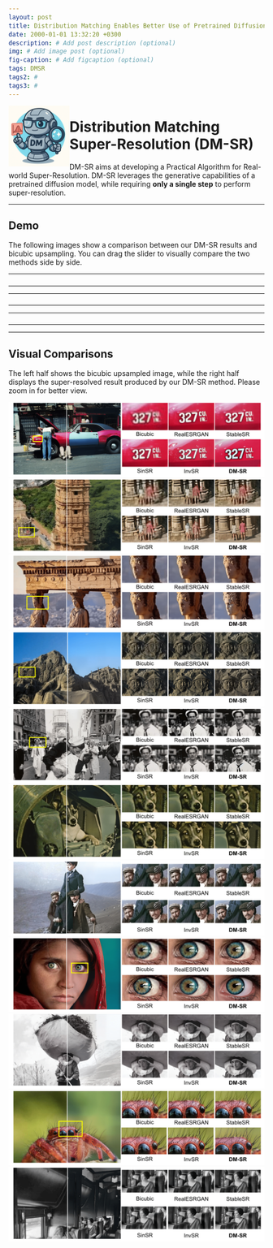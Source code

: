 ```yaml
---
layout: post
title: Distribution Matching Enables Better Use of Pretrained Diffusion Priors for Super-Resolution
date: 2000-01-01 13:32:20 +0300
description: # Add post description (optional)
img: # Add image post (optional)
fig-caption: # Add figcaption (optional)
tags: DMSR
tags2: #
tags3: #
---
```


<img align="left" width="120" src="../assets/img/dmsr/dmsr.png" />

# Distribution Matching Super-Resolution (DM-SR)

DM-SR aims at developing a Practical Algorithm for Real-world Super-Resolution.
DM-SR leverages the generative capabilities of a pretrained diffusion model, while requiring **only a single step** to perform super-resolution.



- - -
## Demo
The following images show a comparison between our DM-SR results and bicubic upsampling.
You can drag the slider to visually compare the two methods side by side.

<link rel="stylesheet" href="https://cdn.knightlab.com/libs/juxtapose/latest/css/juxtapose.css">
<script src="https://cdn.knightlab.com/libs/juxtapose/latest/js/juxtapose.min.js"></script>
<div id="juxtapose" style="width: 30%; max-width: 800px; margin: auto;"></div>


<table style="width:100%; text-align:center;">
  <tr>
    <td>
      <div align="center" id="slider5" style="display:inline-block; width: 310px;"></div>
    </td>
    <td>
      <div align="center" id="slider6" style="display:inline-block; width: 310px;"></div>
    </td>
    <td>
      <div align="center" id="slider7" style="display:inline-block; width: 310px;"></div>
    </td>
    </tr>
</table>

<table style="width:100%; text-align:center;">
  <tr>
    <td>
      <div align="center" id="slider1" style="display:inline-block; width: 220px;"></div>
    </td>
    <td>
      <div align="center" id="slider2" style="display:inline-block; width: 220px;"></div>
    </td>
    <td>
      <div align="center" id="slider3" style="display:inline-block; width: 220px;"></div>
    </td>
    <td>
      <div align="center" id="slider4" style="display:inline-block; width: 220px;"></div>
    </td>
  </tr>
</table>


<table style="width:100%; text-align:center;">
  <tr>
    <td>
      <div align="center" id="slider8" style="display:inline-block; width: 310px;"></div>
    </td>
    <td>
      <div align="center" id="slider9" style="display:inline-block; width: 310px;"></div>
    </td>
    <td>
      <div align="center" id="slider10" style="display:inline-block; width: 310px;"></div>
    </td>
    </tr>
</table>


<script>
  new juxtapose.JXSlider('#slider5',
    [
      {src: '../assets/img/dmsr/lr1.jpg', label: 'Bicubic'},
      {src: '../assets/img/dmsr/sr1.png',label: 'DM-SR'}
    ],
    {
      animate: true,
      showLabels: true,
      showCredits: false,
      makeResponsive: true
    });
  new juxtapose.JXSlider('#slider6',
    [
      {src: '../assets/img/dmsr/lr2.jpg', label: 'Bicubic'},
      {src: '../assets/img/dmsr/sr2.png',label: 'DM-SR'}
    ],
    {
      animate: true,
      showLabels: true,
      showCredits: false,
      makeResponsive: true
    });
   new juxtapose.JXSlider('#slider7',
    [
      {src: '../assets/img/dmsr/lr3.jpg', label: 'Bicubic'},
      {src: '../assets/img/dmsr/sr3.png',label: 'DM-SR'}
    ],
    {
      animate: true,
      showLabels: true,
      showCredits: false,
      makeResponsive: true
    });
</script>

<script>
  new juxtapose.JXSlider('#slider1',
    [
      {src: '../assets/img/dmsr/lr6.jpg', label: 'Bicubic'},
      {src: '../assets/img/dmsr/sr6.png',label: 'DM-SR'}
    ],
    {
      animate: true,
      showLabels: true,
      showCredits: false,
      makeResponsive: true
    });
  new juxtapose.JXSlider('#slider2',
    [
      {src: '../assets/img/dmsr/lr7.jpg', label: 'Bicubic'},
      {src: '../assets/img/dmsr/sr7.png',label: 'DM-SR'}
    ],
    {
      animate: true,
      showLabels: true,
      showCredits: false,
      makeResponsive: true
    });
   new juxtapose.JXSlider('#slider3',
    [
      {src: '../assets/img/dmsr/lr5.jpg', label: 'Bicubic'},
      {src: '../assets/img/dmsr/sr5.png',label: 'DM-SR'}
    ],
    {
      animate: true,
      showLabels: true,
      showCredits: false,
      makeResponsive: true
    });
   new juxtapose.JXSlider('#slider4',
    [
      {src: '../assets/img/dmsr/lr4.jpg', label: 'Bicubic'},
      {src: '../assets/img/dmsr/sr4.png',label: 'DM-SR'}
    ],
    {
      animate: true,
      showLabels: true,
      showCredits: false,
      makeResponsive: true
    });
</script>

<script>
  new juxtapose.JXSlider('#slider8',
    [
      {src: '../assets/img/dmsr/lr8.jpg', label: 'Bicubic'},
      {src: '../assets/img/dmsr/sr8.png',label: 'DM-SR'}
    ],
    {
      animate: true,
      showLabels: true,
      showCredits: false,
      makeResponsive: true
    });
  new juxtapose.JXSlider('#slider9',
    [
      {src: '../assets/img/dmsr/lr9.jpg', label: 'Bicubic'},
      {src: '../assets/img/dmsr/sr9.png',label: 'DM-SR'}
    ],
    {
      animate: true,
      showLabels: true,
      showCredits: false,
      makeResponsive: true
    });
   new juxtapose.JXSlider('#slider10',
    [
      {src: '../assets/img/dmsr/lr10.jpg', label: 'Bicubic'},
      {src: '../assets/img/dmsr/sr10.png',label: 'DM-SR'}
    ],
    {
      animate: true,
      showLabels: true,
      showCredits: false,
      makeResponsive: true
    });
</script>


- - -


## Visual Comparisons

The left half shows the bicubic upsampled image, while the right half displays the super-resolved result produced by our DM-SR method.
Please zoom in for better view.


![alt text](../assets/img/dmsr/dmsr_pro11-1.png)
![alt text](../assets/img/dmsr/dmsr_pro10-1.png)
![alt text](../assets/img/dmsr/dmsr_pro9-1.png) 
![alt text](../assets/img/dmsr/dmsr_pro8-1.png) 
![alt text](../assets/img/dmsr/dmsr_pro7-1.png) 
![alt text](../assets/img/dmsr/dmsr_pro6-1.png) 
![alt text](../assets/img/dmsr/dmsr_pro5-1.png) 
![alt text](../assets/img/dmsr/dmsr_pro4-1.png) 
![alt text](../assets/img/dmsr/dmsr_pro3-1.png) 
![alt text](../assets/img/dmsr/dmsr_pro2-1.png) 
![alt text](../assets/img/dmsr/dmsr_pro1-1.png) 
